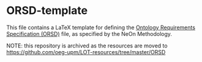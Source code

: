 # ORSD-template

This file contains a LaTeX template for defining the [Ontology Requirements Specification (ORSD)](http://www.neon-project.org/web-content/media/book-chapters/Chapter-05.pdf) file, as specified by the NeOn Methodology.

NOTE: this repository is archived as the resources are moved to https://github.com/oeg-upm/LOT-resources/tree/master/ORSD
